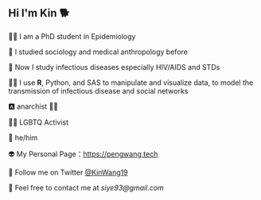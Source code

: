 ## Hi I'm Kin :dog2:  

:man_student: I am a PhD student in Epidemiology 

:book: I studied sociology and medical anthropology before

:microbe: Now I study infectious diseases especially HIV/AIDS and STDs

:man_technologist: I use **R**, Python, and SAS to manipulate and visualize data, to model the transmission of infectious disease and social networks

:a: anarchist :man_shrugging: 

:rainbow_flag: LGBTQ Activist

:rainbow: he/him

:alien: My Personal Page：https://pengwang.tech

:eyes: Follow me on Twitter [@KinWang19](https://twitter.com/KinWang19/)

:panda_face: Feel free to contact me at _siye93@gmail.com_

